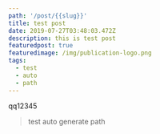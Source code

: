 ```yaml
---
path: '/post/{{slug}}'
title: test post
date: 2019-07-27T03:48:03.472Z
description: this is test post
featuredpost: true
featuredimage: /img/publication-logo.png
tags:
  - test
  - auto
  - path
---
```

qq12345

> test auto generate path
